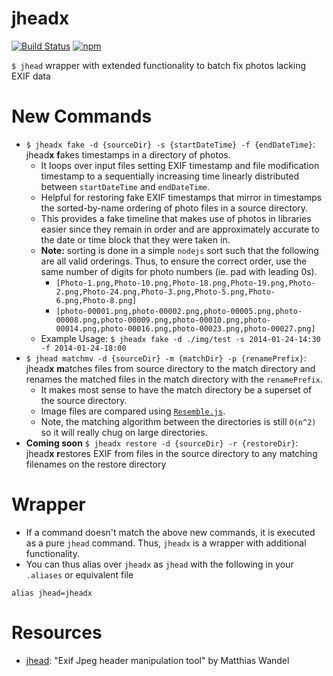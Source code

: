 # jheadx

[![Build Status](https://travis-ci.com/adrw/jheadx.svg?branch=master)](https://travis-ci.com/adrw/jheadx) [![npm](https://img.shields.io/npm/v/jheadx.svg?label=jheadx)](https://www.npmjs.com/package/jheadx)

`$ jhead` wrapper with extended functionality to batch fix photos lacking EXIF data

# New Commands

- `$ jheadx fake -d {sourceDir} -s {startDateTime} -f {endDateTime}`: jhead**x** **f**akes timestamps in a directory of photos.
  - It loops over input files setting EXIF timestamp and file modification timestamp to a sequentially increasing time linearly distributed between `startDateTime` and `endDateTime`.
  - Helpful for restoring fake EXIF timestamps that mirror in timestamps the sorted-by-name ordering of photo files in a source directory.
  - This provides a fake timeline that makes use of photos in libraries easier since they remain in order and are approximately accurate to the date or time block that they were taken in.
  - **Note:** sorting is done in a simple `nodejs` sort such that the following are all valid orderings. Thus, to ensure the correct order, use the same number of digits for photo numbers (ie. pad with leading 0s).
    - `[Photo-1.png,Photo-10.png,Photo-18.png,Photo-19.png,Photo-2.png,Photo-24.png,Photo-3.png,Photo-5.png,Photo-6.png,Photo-8.png]`
    - `[photo-00001.png,photo-00002.png,photo-00005.png,photo-00008.png,photo-00009.png,photo-00010.png,photo-00014.png,photo-00016.png,photo-00023.png,photo-00027.png]`
  - Example Usage: `$ jheadx fake -d ./img/test -s 2014-01-24-14:30 -f 2014-01-24-18:00`
- `$ jhead matchmv -d {sourceDir} -m {matchDir} -p {renamePrefix}`: jhead**x** **m**atches files from source directory to the match directory and renames the matched files in the match directory with the `renamePrefix`.
  - It makes most sense to have the match directory be a superset of the source directory.
  - Image files are compared using [`Resemble.js`](https://github.com/rsmbl/Resemble.js).
  - Note, the matching algorithm between the directories is still `O(n^2)` so it will really chug on large directories.
- **Coming soon** `$ jheadx restore -d {sourceDir} -r {restoreDir}`: jhead**x** **r**estores EXIF from files in the source directory to any matching filenames on the restore directory

# Wrapper

- If a command doesn't match the above new commands, it is executed as a pure `jhead` command. Thus, `jheadx` is a wrapper with additional functionality.
- You can thus alias over `jheadx` as `jhead` with the following in your `.aliases` or equivalent file

```
alias jhead=jheadx
```

# Resources

- [jhead](http://www.sentex.net/~mwandel/jhead/): "Exif Jpeg header manipulation tool" by Matthias Wandel
